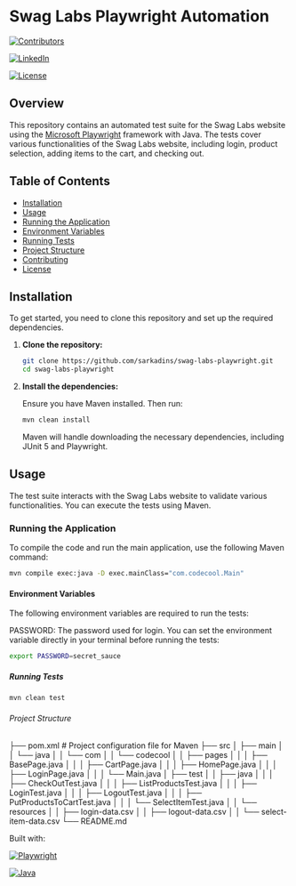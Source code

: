 # Swag Labs Playwright Automation

[![Contributors][contributors-shield]][contributors-url]

[![LinkedIn][linkedin-shield]][linkedin-url]

[![License](https://img.shields.io/badge/license-MIT-blue.svg)](LICENSE)

## Overview

This repository contains an automated test suite for the Swag Labs website using
the [Microsoft Playwright](https://playwright.dev/java/docs/intro) framework with Java. The tests cover various
functionalities of the Swag Labs website, including login, product selection, adding items to the cart, and checking
out.

## Table of Contents

- [Installation](#installation)
- [Usage](#usage)
- [Running the Application](#running-the-application)
- [Environment Variables](#environment-variables)
- [Running Tests](#running-tests)
- [Project Structure](#project-structure)
- [Contributing](#contributing)
- [License](#license)

## Installation

To get started, you need to clone this repository and set up the required dependencies.

1. **Clone the repository:**

    ```bash
    git clone https://github.com/sarkadins/swag-labs-playwright.git
    cd swag-labs-playwright
    ```

2. **Install the dependencies:**

   Ensure you have Maven installed. Then run:

    ```bash
    mvn clean install
    ```

   Maven will handle downloading the necessary dependencies, including JUnit 5 and Playwright.

## Usage

The test suite interacts with the Swag Labs website to validate various functionalities. You can execute the tests using
Maven.

### Running the Application

To compile the code and run the main application, use the following Maven command:

   ```bash
   mvn compile exec:java -D exec.mainClass="com.codecool.Main"
   ```

#### Environment Variables

The following environment variables are required to run the tests:

PASSWORD: The password used for login.
You can set the environment variable directly in your terminal before running the tests:

   ```bash
   export PASSWORD=secret_sauce
   ```

##### Running Tests

   ```bash
   mvn clean test
   ```

###### Project Structure


├── pom.xml                # Project configuration file for Maven
├── src
│   ├── main
│   │   └── java
│   │       └── com
│   │           └── codecool
│   │               ├── pages
│   │               │   ├── BasePage.java
│   │               │   ├── CartPage.java
│   │               │   ├── HomePage.java
│   │               │   ├── LoginPage.java
│   │               │   └── Main.java
│   ├── test
│   │   ├── java
│   │   │   ├── CheckOutTest.java
│   │   │   ├── ListProductsTest.java
│   │   │   ├── LoginTest.java
│   │   │   ├── LogoutTest.java
│   │   │   ├── PutProductsToCartTest.java
│   │   │   └── SelectItemTest.java
│   │   └── resources
│   │       ├── login-data.csv
│   │       ├── logout-data.csv
│   │       └── select-item-data.csv
└── README.md

Built with:

[![Playwright][playwright-shield]][playwright-url]

[![Java][java-shield]][java-url]

[contributors-shield]: https://img.shields.io/github/contributors/sarkadins/swag-labs-playwright
[contributors-url]: https://github.com/sarkadins/swag-labs-playwright/graphs/contributors
[linkedin-shield]: https://img.shields.io/badge/LinkedIn-0077B5?style=for-the-badge&logo=linkedin&logoColor=white
[linkedin-url]: https://www.linkedin.com/in/soma-sarkadi-nagy/
[playwright-shield]: https://img.shields.io/badge/Playwright-end_to_end_tests-blue
[playwright-url]: https://playwright.dev/
[java-shield]: https://img.shields.io/badge/Java-ED8B00?style=for-the-badge&logo=openjdk&logoColor=white
[java-url]: https://www.java.com/en/